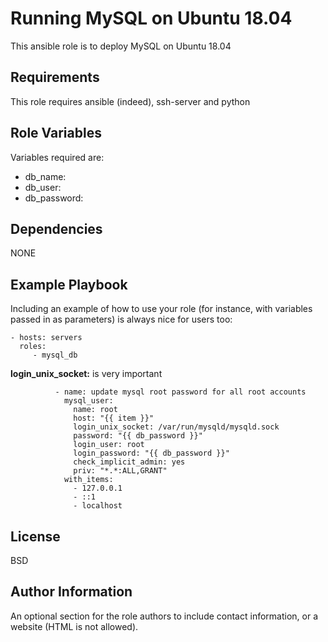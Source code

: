Running MySQL on Ubuntu 18.04
=========

This ansible role is to deploy MySQL on Ubuntu 18.04

Requirements
------------

This role requires ansible (indeed), ssh-server and python

Role Variables
--------------

Variables required are:
- db_name: 
- db_user: 
- db_password:

Dependencies
------------

NONE


Example Playbook
----------------

Including an example of how to use your role (for instance, with variables passed in as parameters) is always nice for users too:

    - hosts: servers
      roles:
         - mysql_db 

**login_unix_socket:** is very important
```
          - name: update mysql root password for all root accounts
            mysql_user:
              name: root
              host: "{{ item }}"
              login_unix_socket: /var/run/mysqld/mysqld.sock
              password: "{{ db_password }}"
              login_user: root
              login_password: "{{ db_password }}"
              check_implicit_admin: yes
              priv: "*.*:ALL,GRANT"
            with_items:
              - 127.0.0.1
              - ::1
              - localhost
```

License
-------

BSD

Author Information
------------------

An optional section for the role authors to include contact information, or a website (HTML is not allowed).
